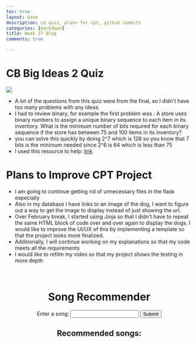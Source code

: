 ```yaml
---
toc: true
layout: base
description: cb quiz, plans for cpt, github commits 
categories: [markdown]
title: Week 27 Blog 
comments: true

---
```


# CB Big Ideas 2 Quiz 
![](https://user-images.githubusercontent.com/90804195/226217793-a0d38c35-4d9c-49dd-bd8f-fcad1b1029e7.png)
- A lot of the questions from this quiz were from the final, so I didn't have too many problems with any ideas. 
- I had to review binary, for example the first problem was : A store uses binary numbers to assign a unique binary sequence to each item in its inventory. What is the minimum number of bits required for each binary sequence if the store has between 75 and 100 items in its inventory? 
- you can solve this quickly by doing 2^7 which is 128 so you know that 7 bits is the minimum needed since 2^6 is 64 which is less than 75
- I used this resource to help: [link](https://www.lifewire.com/how-to-read-binary-4692830#:~:text=The%20best%20way%20to%20read,this%20place%20would%20be%20zero.)

# Plans to Improve CPT Project
- I am going to continue getting rid of unnecessary files in the flask especially
- Also in my database I have links to an image of the dog, I want to figure out a way to get the image to display instead of just showing the url.
- Over February break, I started using Jinja so that I didn't have to repeat the same HTML block of code over and over again to display the dogs. I would like to improve the UI/UX of this by implementing a template so that the project looks more finalized. 
- Additionally, I will continue working on my explanations so that my code meets all the requirements 
- I would like to refilm my video so that my project shows the testing in more depth


<!DOCTYPE html>
<html>
<head>
<style>
.container {
	max-width: 600px;
	margin: 0 auto;
	padding: 20px;
	text-align: center;
}

h1, h2 {
	font-family: Arial, sans-serif;
}

form {
	margin-top: 20px;
}

label {
	display: inline-block;
	margin-bottom: 10px;
	font-size: 1.2rem;
}

input[type="text"] {
	padding: 8px;
	border-radius: 4px;
	border: 1px solid #ccc;
	width: 100%;
	max-width: 400px;
	font-size: 1rem;
}

button[type="submit"] {
	background-color: #007bff;
	color: #fff;
	padding: 8px 20px;
	border: none;
	border-radius: 4px;
	font-size: 1rem;
	cursor: pointer;
}

button[type="submit"]:hover {
	background-color: #0062cc;
}

#results {
	margin-top: 20px;
}

#song-list {
	list-style-type: none;
	padding: 0;
	margin: 0;
}

#song-list li {
	margin-bottom: 10px;
	font-size: 1.2rem;
}
</style>
	<title>Song Recommender</title>
	<link rel="stylesheet" type="text/css" href="style.css">
</head>
<body>
	<div class="container">
		<h1>Song Recommender</h1>
		<form>
			<label for="song">Enter a song:</label>
			<input type="text" id="song" name="song">
			<button type="submit" id="submit-btn">Submit</button>
		</form>
		<div id="results">
			<h2>Recommended songs:</h2>
			<ul id="song-list"></ul>
		</div>
	</div>
	<script src="script.js"></script>
</body>
</html>

